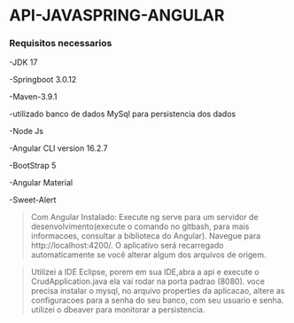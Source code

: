 # API-JAVASPRING-ANGULAR

### Requisitos necessarios

-JDK 17

-Springboot 3.0.12

-Maven-3.9.1

-utilizado banco de dados MySql para persistencia dos dados

-Node Js

-Angular CLI version 16.2.7

-BootStrap 5

-Angular Material

-Sweet-Alert

>Com Angular Instalado:
>Execute ng serve para um servidor de desenvolvimento(execute o comando no gitbash, para mais informacoes, consultar a biblioteca do Angular).
>Navegue para http://localhost:4200/.
> O aplicativo será recarregado automaticamente se você alterar algum dos arquivos de origem.



>Utilizei a IDE Eclipse, porem em sua IDE,abra a api e execute o CrudApplication.java
>ela vai rodar na porta padrao (8080).
>voce precisa instalar o mysql, no arquivo properties da aplicacao, altere as configuracoes para a senha do seu banco, com seu usuario e senha. 
>utilizei o dbeaver para monitorar a persistencia.

